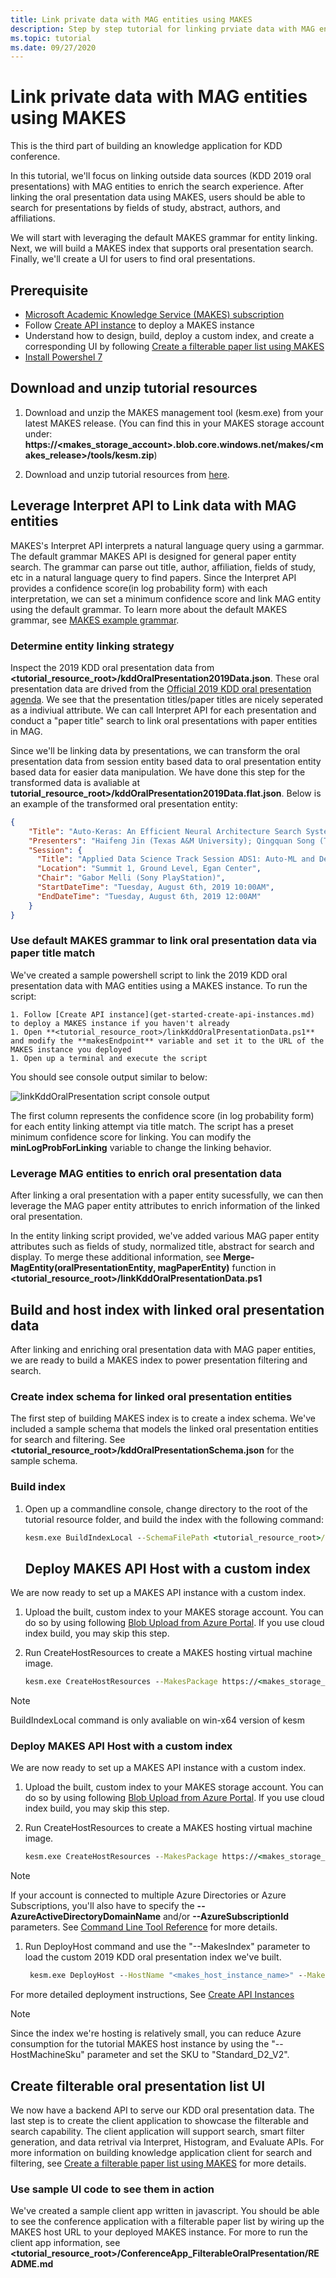 ```yaml
---
title: Link private data with MAG entities using MAKES
description: Step by step tutorial for linking prviate data with MAG entities using MAKES
ms.topic: tutorial
ms.date: 09/27/2020
---
```


# Link private data with MAG entities using MAKES

This is the third part of building an knowledge application for KDD conference. 

In this tutorial, we'll focus on linking outside data sources (KDD 2019 oral presentations) with MAG entities to enrich the search experience. After linking the oral presentation data using MAKES, users should be able to search for presentations by fields of study, abstract, authors, and affiliations. 

We will start with leveraging the default MAKES grammar for entity linking. Next, we will build a MAKES index that supports oral presentation search. Finally, we'll create a UI for users to find oral presentations.

## Prerequisite

- [Microsoft Academic Knowledge Service (MAKES) subscription](get-started-setup-provisioning.md)
- Follow [Create API instance](get-started-create-api-instances.md) to deploy a MAKES instance
- Understand how to design, build, deploy a custom index, and create a corresponding UI by following [Create a filterable paper list using MAKES](tutorial-conference-filterable-paperlist.md) 
- [Install Powershel 7](https://docs.microsoft.com/powershell/scripting/install/installing-powershell?view=powershell-7)

## Download and unzip tutorial resources

1. Download and unzip the MAKES management tool (kesm.exe) from your latest MAKES release.
    (You can find this in your MAKES storage account under:
    **https://<makes_storage_account>.blob.core.windows.net/makes/<makes_release>/tools/kesm.zip**)

1. Download and unzip tutorial resources from [here](TutorialResources.zip).

## Leverage Interpret API to Link data with MAG entities

MAKES's Interpret API interprets a natural language query using a garmmar. The default grammar MAKES API is designed for general paper entity search. The grammar can parse out title, author, affiliation, fields of study, etc in a natural language query to find papers. Since the Interpret API provides a confidence score(in log probability form) with each interpretation, we can set a minimum confidence score and link MAG entity using the default grammar. To learn more about the default MAKES grammar, see [MAKES example grammar](how-to-grammar.md#example-grammar).

### Determine entity linking strategy

Inspect the 2019 KDD oral presentation data from **<tutorial_resource_root>/kddOralPresentation2019Data.json**. These oral presentation data are drived from the [Official 2019 KDD oral presentation agenda](https://www.kdd.org/kdd2019/docs/Applied_Data_Science_and_Research_Track_Paper_Oral_Presentations.pdf). We see that the presentation titles/paper titles are nicely seperated as a indiviual attribute. We can call Interpret API for each presentation and conduct a "paper title" search to link oral presentations with paper entities in MAG.

Since we'll be linking data by presentations, we can transform the oral presentation data from session entity based data to oral presentation entity based data for easier data manipulation. We have done this step for the transformed data is avaliable at **tutorial_resource_root>/kddOralPresentation2019Data.flat.json**. Below is an example of the transformed oral presentation entity:

```json
{
    "Title": "Auto-Keras: An Efficient Neural Architecture Search System",
    "Presenters": "Haifeng Jin (Texas A&M University); Qingquan Song (Texas A&M University); Xia Hu (Texas A&M University)",
    "Session": {
      "Title": "Applied Data Science Track Session ADS1: Auto-ML and Development Frameworks",
      "Location": "Summit 1, Ground Level, Egan Center",
      "Chair": "Gabor Melli (Sony PlayStation)",
      "StartDateTime": "Tuesday, August 6th, 2019 10:00AM",
      "EndDateTime": "Tuesday, August 6th, 2019 12:00AM"
    }
}
```

### Use default MAKES grammar to link oral presentation data via paper title match

We've created a sample powershell script to link the 2019 KDD oral presentation data with MAG entities using a MAKES instance. To run the script:

    1. Follow [Create API instance](get-started-create-api-instances.md) to deploy a MAKES instance if you haven't already
    1. Open **<tutorial_resource_root>/linkKddOralPresentationData.ps1** and modify the **makesEndpoint** variable and set it to the URL of the MAKES instance you deployed
    1. Open up a terminal and execute the script

You should see console output similar to below:

![linkKddOralPresentation script console output](linkKddOralPresentation-script-console-output.png)

The first column represents the confidence score (in log probability form) for each entity linking attempt via title match. The script has a preset minimum confidence score for linking. You can modify the **minLogProbForLinking** variable to change the linking behavior.

### Leverage MAG entities to enrich oral presentation data

After linking a oral presentation with a paper entity sucessfully, we can then leverage the MAG paper entity attributes to enrich information of the linked oral presentation. 

In the entity linking script provided, we've added various MAG paper entity attributes such as fields of study, normalized title, abstract for search and display. To merge these additional information, see **Merge-MagEntity(oralPresentationEntity, magPaperEntity)** function in **<tutorial_resource_root>/linkKddOralPresentationData.ps1**

## Build and host index with linked oral presentation data

After linking and enriching oral presentation data with MAG paper entities, we are ready to build a MAKES index to power presentation filtering and search. 

### Create index schema for linked oral presentation entities

The first step of building MAKES index is to create a index schema. We've included a sample schema that models the linked oral presentation entities for search and filtering. See **<tutorial_resource_root>/kddOralPresentationSchema.json** for the sample schema.

### Build index

1. Open up a commandline console, change directory to the root of the tutorial resource folder, and build the index with the following command:

    ```cmd
    kesm.exe BuildIndexLocal --SchemaFilePath <tutorial_resource_root>/kddOralPresentationSchema.json --EntitiesFilePath kddOralPresentation2019Data.flat.linked.json --OutputIndexFilePath <tutorial_resource_root>/kdd2019OralPresentations.kes --IndexDescription "KDD 2019 Oral Presentations"
    ```
    ## Deploy MAKES API Host with a custom index

We are now ready to set up a MAKES API instance with a custom index.

1. Upload the built, custom index to your MAKES storage account. You can do so by using following [Blob Upload from Azure Portal](https://docs.microsoft.com/azure/storage/blobs/storage-quickstart-blobs-portal). If you use cloud index build, you may skip this step.

1. Run CreateHostResources to create a MAKES hosting virtual machine image.

    ```cmd
    kesm.exe CreateHostResources --MakesPackage https://<makes_storage_account_name>.blob.core.windows.net/makes/<makes_release_version> --HostResourceName <makes_host_resource_name>
    ```
>[!NOTE]
> BuildIndexLocal command is only avaliable on win-x64 version of kesm


### Deploy MAKES API Host with a custom index

We are now ready to set up a MAKES API instance with a custom index.

1. Upload the built, custom index to your MAKES storage account. You can do so by using following [Blob Upload from Azure Portal](https://docs.microsoft.com/azure/storage/blobs/storage-quickstart-blobs-portal). If you use cloud index build, you may skip this step.

1. Run CreateHostResources to create a MAKES hosting virtual machine image.

    ```cmd
    kesm.exe CreateHostResources --MakesPackage https://<makes_storage_account_name>.blob.core.windows.net/makes/<makes_release_version> --HostResourceName <makes_host_resource_name>
    ```

> [!NOTE]
> If your account is connected to multiple Azure Directories or Azure Subscriptions, you'll also have to specify the **--AzureActiveDirectoryDomainName** and/or **--AzureSubscriptionId** parameters. See [Command Line Tool Reference](reference-makes-command-line-tool.md#common-azure-authentication-parameters) for more details.

1. Run DeployHost command and use the "--MakesIndex" parameter to load the custom 2019 KDD oral presentation index we've built.

    ```cmd
     kesm.exe DeployHost --HostName "<makes_host_instance_name>" --MakesPackage "https://<makes_storage_account_name>.blob.core.windows.net/makes/<makes_release_version>/"  --MakesHostImageId "<id_from_previous_command_output>" --MakesIndex "<custom_index_url>"
    ```

For more detailed deployment instructions, See [Create API Instances](get-started-create-api-instances.md#create-makes-hosting-resources)

> [!NOTE]
> Since the index we're hosting is relatively small, you can reduce Azure consumption for the tutorial MAKES host instance by using the "--HostMachineSku" parameter and set the SKU to "Standard_D2_V2".

## Create filterable oral presentation list UI

We now have a backend API to serve our KDD oral presentation data. The last step is to create the client application to showcase the filterable and search capability. The client application will support search, smart filter generation, and data retrival via Interpret, Histogram, and Evaluate APIs. For more information on building knowledge application client for search and filtering, see [Create a filterable paper list using MAKES](tutorial-conference-filterable-paperlist.md) for more details.

### Use sample UI code to see them in action

We've created a sample client app written in javascript. You should be able to see the conference application with a filterable paper list by wiring up the MAKES host URL to your deployed MAKES instance. For more to run the client app information, see **<tutorial_resource_root>/ConferenceApp_FilterableOralPresentation/README.md**